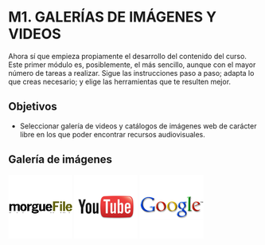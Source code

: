 # M1. GALERÍAS DE IMÁGENES Y VIDEOS

Ahora sí que empieza propiamente el desarrollo del contenido del curso. Este primer módulo es, posiblemente, el más sencillo, aunque con el mayor número de tareas a realizar. Sigue las instrucciones paso a paso; adapta lo que creas necesario; y elige las herramientas que te resulten mejor.


## Objetivos

*   Seleccionar galería de videos y catálogos de imágenes web de carácter libre en los que poder encontrar recursos audiovisuales.

## Galería de imágenes


[![](img/mORGUEFILEThumbnail.png)](img/mORGUEFILE.gif)
[![](img/comercializacion-de-una-pequena-empresa-en-YouTubeThumbnail.png)](img/comercializacion-de-una-pequena-empresa-en-YouTube.png)
[![](img/googleThumbnail.png)](img/google.jpg)


